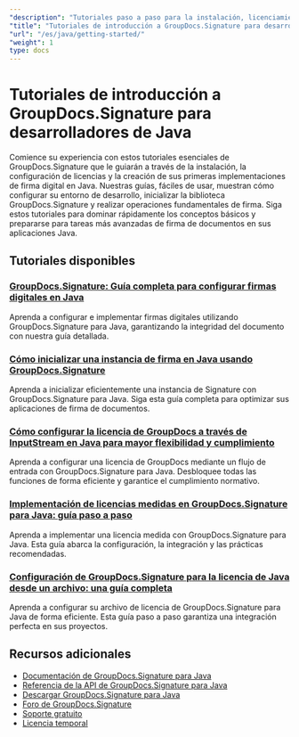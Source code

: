 ```yaml
---
"description": "Tutoriales paso a paso para la instalación, licenciamiento, configuración y creación de su primer proyecto de firma en aplicaciones Java de GroupDocs.Signature."
"title": "Tutoriales de introducción a GroupDocs.Signature para desarrolladores de Java"
"url": "/es/java/getting-started/"
"weight": 1
type: docs
---
```

# Tutoriales de introducción a GroupDocs.Signature para desarrolladores de Java

Comience su experiencia con estos tutoriales esenciales de GroupDocs.Signature que le guiarán a través de la instalación, la configuración de licencias y la creación de sus primeras implementaciones de firma digital en Java. Nuestras guías, fáciles de usar, muestran cómo configurar su entorno de desarrollo, inicializar la biblioteca GroupDocs.Signature y realizar operaciones fundamentales de firma. Siga estos tutoriales para dominar rápidamente los conceptos básicos y prepararse para tareas más avanzadas de firma de documentos en sus aplicaciones Java.

## Tutoriales disponibles

### [GroupDocs.Signature: Guía completa para configurar firmas digitales en Java](./groupdocs-signature-java-digital-setup-guide/)
Aprenda a configurar e implementar firmas digitales utilizando GroupDocs.Signature para Java, garantizando la integridad del documento con nuestra guía detallada.

### [Cómo inicializar una instancia de firma en Java usando GroupDocs.Signature](./initialize-signature-java-groupdocs/)
Aprenda a inicializar eficientemente una instancia de Signature con GroupDocs.Signature para Java. Siga esta guía completa para optimizar sus aplicaciones de firma de documentos.

### [Cómo configurar la licencia de GroupDocs a través de InputStream en Java para mayor flexibilidad y cumplimiento](./set-groupdocs-license-java-input-stream/)
Aprenda a configurar una licencia de GroupDocs mediante un flujo de entrada con GroupDocs.Signature para Java. Desbloquee todas las funciones de forma eficiente y garantice el cumplimiento normativo.

### [Implementación de licencias medidas en GroupDocs.Signature para Java: guía paso a paso](./implement-metered-license-groupdocs-signature-java/)
Aprenda a implementar una licencia medida con GroupDocs.Signature para Java. Esta guía abarca la configuración, la integración y las prácticas recomendadas.

### [Configuración de GroupDocs.Signature para la licencia de Java desde un archivo: una guía completa](./set-groupdocs-signature-java-license-from-file/)
Aprenda a configurar su archivo de licencia de GroupDocs.Signature para Java de forma eficiente. Esta guía paso a paso garantiza una integración perfecta en sus proyectos.

## Recursos adicionales

- [Documentación de GroupDocs.Signature para Java](https://docs.groupdocs.com/signature/java/)
- [Referencia de la API de GroupDocs.Signature para Java](https://reference.groupdocs.com/signature/java/)
- [Descargar GroupDocs.Signature para Java](https://releases.groupdocs.com/signature/java/)
- [Foro de GroupDocs.Signature](https://forum.groupdocs.com/c/signature)
- [Soporte gratuito](https://forum.groupdocs.com/)
- [Licencia temporal](https://purchase.groupdocs.com/temporary-license/)